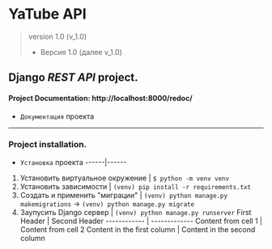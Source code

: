 # **YaTube API**
> version 1.0 (v_1.0)
> * Версия 1.0 (далее v_1.0)


## Django _REST API_ project.
#### Project **Documentation**: http://localhost:8000/redoc/
* `Документация` проекта
_______
### Project installation.
* `Установка` проекта
------|------
1. Установить виртуальное окружение | `$ python -m venv venv`
2. Установить зависимости | `(venv) pip install -r requirements.txt`
3. Создать и применить "миграции" | `(venv) python manage.py makemigrations` -> `(venv) python manage.py migrate`
4. Заупусить Django сервер | `(venv) python manage.py runserver`
First Header | Second Header
------------ | -------------
Content from cell 1 | Content from cell 2
Content in the first column | Content in the second column
